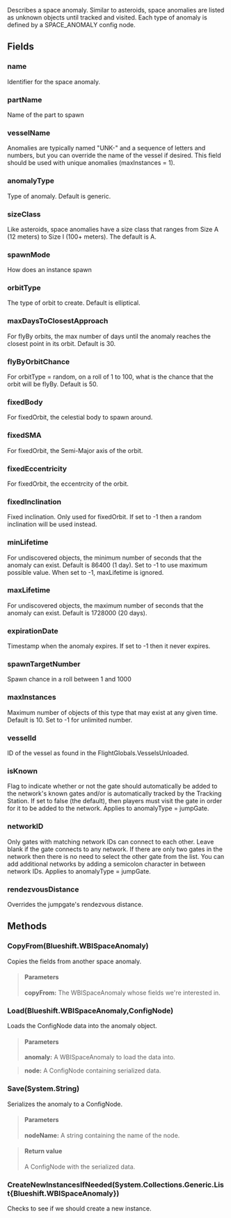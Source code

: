             
Describes a space anomaly. Similar to asteroids, space anomalies are listed as unknown objects until tracked and visited. Each type of anomaly is defined by a SPACE_ANOMALY config node.
        
## Fields

### name
Identifier for the space anomaly.
### partName
Name of the part to spawn
### vesselName
Anomalies are typically named "UNK-" and a sequence of letters and numbers, but you can override the name of the vessel if desired. This field should be used with unique anomalies (maxInstances = 1).
### anomalyType
Type of anomaly. Default is generic.
### sizeClass
Like asteroids, space anomalies have a size class that ranges from Size A (12 meters) to Size I (100+ meters). The default is A.
### spawnMode
How does an instance spawn
### orbitType
The type of orbit to create. Default is elliptical.
### maxDaysToClosestApproach
For flyBy orbits, the max number of days until the anomaly reaches the closest point in its orbit. Default is 30.
### flyByOrbitChance
For orbitType = random, on a roll of 1 to 100, what is the chance that the orbit will be flyBy. Default is 50.
### fixedBody
For fixedOrbit, the celestial body to spawn around.
### fixedSMA
For fixedOrbit, the Semi-Major axis of the orbit.
### fixedEccentricity
For fixedOrbit, the eccentrcity of the orbit.
### fixedInclination
Fixed inclination. Only used for fixedOrbit. If set to -1 then a random inclination will be used instead.
### minLifetime
For undiscovered objects, the minimum number of seconds that the anomaly can exist. Default is 86400 (1 day). Set to -1 to use maximum possible value. When set to -1, maxLifetime is ignored.
### maxLifetime
For undiscovered objects, the maximum number of seconds that the anomaly can exist. Default is 1728000 (20 days).
### expirationDate
Timestamp when the anomaly expires. If set to -1 then it never expires.
### spawnTargetNumber
Spawn chance in a roll between 1 and 1000
### maxInstances
Maximum number of objects of this type that may exist at any given time. Default is 10. Set to -1 for unlimited number.
### vesselId
ID of the vessel as found in the FlightGlobals.VesselsUnloaded.
### isKnown
Flag to indicate whether or not the gate should automatically be added to the network's known gates and/or is automatically tracked by the Tracking Station. If set to false (the default), then players must visit the gate in order for it to be added to the network. Applies to anomalyType = jumpGate.
### networkID
Only gates with matching network IDs can connect to each other. Leave blank if the gate connects to any network. If there are only two gates in the network then there is no need to select the other gate from the list. You can add additional networks by adding a semicolon character in between network IDs. Applies to anomalyType = jumpGate.
### rendezvousDistance
Overrides the jumpgate's rendezvous distance.
## Methods


### CopyFrom(Blueshift.WBISpaceAnomaly)
Copies the fields from another space anomaly.
> #### Parameters
> **copyFrom:** The WBISpaceAnomaly whose fields we're interested in.


### Load(Blueshift.WBISpaceAnomaly,ConfigNode)
Loads the ConfigNode data into the anomaly object.
> #### Parameters
> **anomaly:** A WBISpaceAnomaly to load the data into.

> **node:** A ConfigNode containing serialized data.


### Save(System.String)
Serializes the anomaly to a ConfigNode.
> #### Parameters
> **nodeName:** A string containing the name of the node.

> #### Return value
> A ConfigNode with the serialized data.

### CreateNewInstancesIfNeeded(System.Collections.Generic.List{Blueshift.WBISpaceAnomaly})
Checks to see if we should create a new instance.

